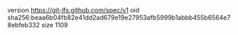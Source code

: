 version https://git-lfs.github.com/spec/v1
oid sha256:beaa6b04fb82e41dd2ad679e19e27953afb5999b1abbb455b6564e78ebfeb332
size 1109
